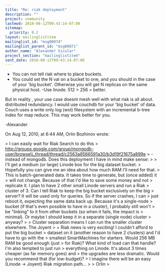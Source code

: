 ```yaml
---
title: "Re: riak deployment"
description: ""
project: community
lastmod: 2010-08-12T09:43:14-07:00
sitemap:
  priority: 0.2
layout: mailinglistitem
mailinglist_id: "msg00874"
mailinglist_parent_id: "msg00871"
author_name: "Alexander Sicular"
project_section: "mailinglistitem"
sent_date: 2010-08-12T09:43:14-07:00
---
```



- You can not tell riak where to place buckets.
- You could set the N val on a bucket to one, and you should in the case of 
your 'big bucket'. Otherwise you will get N replicas on the same physical host.
-Use linode. 512 &gt; 256 = better.

But in reality , your use case doesnt mesh well with what riak is all about. 
distributed redundancy. I would use couchdb for your 'big bucket' of data. 
Couch uses a write only log (wol) filesystem with an incremental b-tree index 
for map reduce. This may work better for you.

-Alexander
 
On Aug 12, 2010, at 6:44 AM, Orlin Bozhinov wrote:

&gt; I can easily wait for Riak Search to do this 
&gt; http://groups.google.com/group/mongodb-user/browse\\_thread/thread/c2563a8566591a30/b3d19f21675a899e
&gt; - instead of mongodb. Does this deployment I have in mind make sense:
&gt; 
&gt; I'll get a medium (or large) Linode box for the big dataset bucket. 
&gt; Hopefully you can give me an idea about how much RAM I'll need for that. 
&gt; This is batch-generated data. It takes time to generate, but (once added) it 
&gt; will not change. Because of that I'd like to save some money and not 
&gt; replicate it. I plan to have 2 other small Linode servers and run a Riak 
&gt; cluster of 3. Can I tell Riak to keep the big bucket exclusively on the big 
&gt; server? It will be used only for queries. So if the server crashes, I can 
&gt; just reboot it, expecting the same data back up. Because it's a single-node 
&gt; bucket (if that's even possible to have in a cluster), I probably still won't 
&gt; be "linking" to it from other buckets (so when it fails, the impact is 
&gt; minimal). Or maybe I should keep it in a separate (single node) cluster 
&gt; anyway? 
&gt; 
&gt; Cluster separation means I can run the smaller cluster elsewhere. The Joyent 
&gt; + Riak news is very exciting! I couldn't afford to put the big bucket 
&gt; dataset on it (another reason to have 2 clusters) and I'd have to go with the 
&gt; smallest SmartMachines for starters. Would 256 MB RAM be good enough (just 
&gt; for Riak)? What kind of load can that handle? I'm also tempted to just run 
&gt; everything on Linode. It's about 3 times cheaper (as far memory goes) and 
&gt; the upgrades are less dramatic. Would you recommend that (for low-budget)? 
&gt; I imagine there will be an easy (Linode -&gt; Joyent) Riak migration path... 
&gt; 
&gt; Orlin
&gt; 
